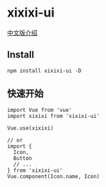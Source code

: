 # xixixi-ui
<a href="http://120.26.75.150:8081/">
    中文版介绍
</a>

## Install
```
npm install xixixi-ui -D
```
## 快速开始

```
import Vue from 'vue'
import xixixi from 'xixixi-ui'

Vue.use(xixixi)

// or
import {
  Icon,
  Button
  // ...
} from 'xixixi-ui'
Vue.component(Icon.name, Icon)
```

